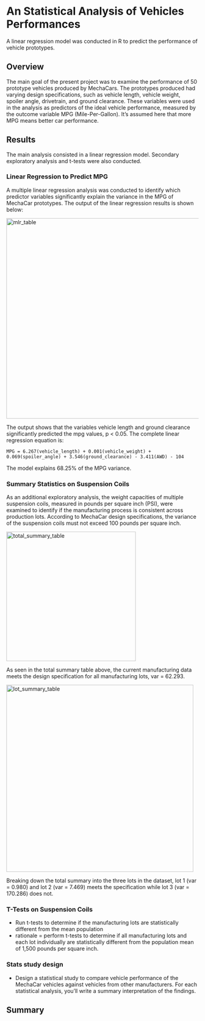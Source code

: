 # An Statistical Analysis of Vehicles Performances
A linear regression model was conducted in R to predict the performance of vehicle prototypes.

## Overview
The main goal of the present project was to examine the performance of 50 prototype vehicles produced by MechaCars. The prototypes produced had varying design specifications, such as  vehicle length, vehicle weight, spoiler angle, drivetrain, and ground clearance. These variables were used in the analysis as predictors of the ideal vehicle performance, measured by the outcome variable MPG (Mile-Per-Gallon). It’s assumed here that more MPG means better car performance.

## Results
The main analysis consisted in a linear regression model. Secondary exploratory analysis and t-tests were also conducted.

### Linear Regression to Predict MPG
A multiple linear regression analysis was conducted to identify which predictor variables significantly explain the variance in the MPG of MechaCar prototypes. The output of the linear regression results is shown below:


<img width="525" alt="mlr_table" src="https://user-images.githubusercontent.com/89421440/152856961-a4dbe3f0-d2bb-408d-9645-51543d2a500d.png">


The output shows that the variables vehicle length and ground clearance significantly predicted the mpg values, p < 0.05. The complete linear regression equation is:

    MPG = 6.267(vehicle_length) + 0.001(vehicle_weight) + 0.069(spoiler_angle) + 3.546(ground_clearance) - 3.411(AWD) - 104

The model explains 68.25% of the MPG variance.

### Summary Statistics on Suspension Coils
As an additional exploratory analysis, the weight capacities of multiple suspension coils, measured in pounds per square inch (PSI), were examined to identify if the manufacturing process is consistent across production lots. According to MechaCar design specifications, the variance of the suspension coils must not exceed 100 pounds per square inch.


<img width="339" alt="total_summary_table" src="https://user-images.githubusercontent.com/89421440/152859295-2e6b4a49-4a0b-4df7-a5d5-54b4bcc8607a.png">


As seen in the total summary table above, the current manufacturing data meets the design specification for all manufacturing lots, var = 62.293.


<img width="490" alt="lot_summary_table" src="https://user-images.githubusercontent.com/89421440/152859223-5129b93a-2e0c-486a-837e-4a89c6fc5826.png">


Breaking down the total summary into the three lots in the dataset, lot 1 (var = 0.980) and lot 2 (var = 7.469) meets the specification while lot 3 (var = 170.286) does not.

### T-Tests on Suspension Coils
- Run t-tests to determine if the manufacturing lots are statistically different from the mean population
- rationale = perform t-tests to determine if all manufacturing lots and each lot individually are statistically different from the population mean of 1,500 pounds per square inch.



### Stats study design
- Design a statistical study to compare vehicle performance of the MechaCar vehicles against vehicles from other manufacturers. For each statistical analysis, you’ll write a summary interpretation of the findings.

## Summary
